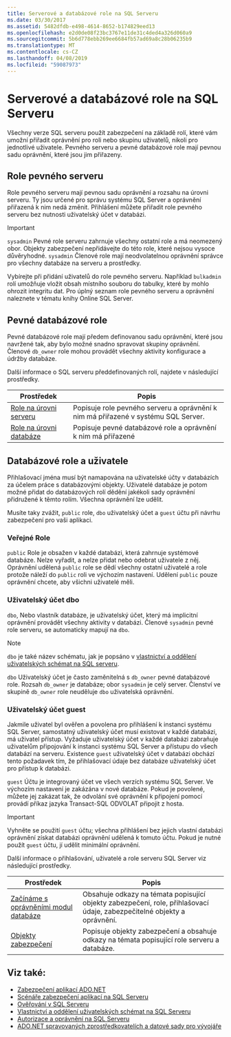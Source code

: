 ```yaml
---
title: Serverové a databázové role na SQL Serveru
ms.date: 03/30/2017
ms.assetid: 5482dfdb-e498-4614-8652-b174829eed13
ms.openlocfilehash: e2d0de08f23bc3767e11de31c4ded4a326d060a9
ms.sourcegitcommit: 5b6d778ebb269ee6684fb57ad69a8c28b06235b9
ms.translationtype: MT
ms.contentlocale: cs-CZ
ms.lasthandoff: 04/08/2019
ms.locfileid: "59087973"
---
```

# <a name="server-and-database-roles-in-sql-server"></a>Serverové a databázové role na SQL Serveru
Všechny verze SQL serveru použít zabezpečení na základě rolí, které vám umožní přiřadit oprávnění pro roli nebo skupinu uživatelů, nikoli pro jednotlivé uživatele. Pevného serveru a pevné databázové role mají pevnou sadu oprávnění, které jsou jim přiřazeny.  
  
## <a name="fixed-server-roles"></a>Role pevného serveru  
 Role pevného serveru mají pevnou sadu oprávnění a rozsahu na úrovni serveru. Ty jsou určené pro správu systému SQL Server a oprávnění přiřazená k nim nedá změnit. Přihlášení můžete přiřadit role pevného serveru bez nutnosti uživatelský účet v databázi.  
  
> [!IMPORTANT]
>  `sysadmin` Pevné role serveru zahrnuje všechny ostatní role a má neomezený obor. Objekty zabezpečení nepřidávejte do této role, které nejsou vysoce důvěryhodné. `sysadmin` Členové role mají neodvolatelnou oprávnění správce pro všechny databáze na serveru a prostředky.  
  
 Vybírejte při přidání uživatelů do role pevného serveru. Například `bulkadmin` rolí umožňuje vložit obsah místního souboru do tabulky, které by mohlo ohrozit integritu dat. Pro úplný seznam role pevného serveru a oprávnění naleznete v tématu knihy Online SQL Server.  
  
## <a name="fixed-database-roles"></a>Pevné databázové role  
 Pevné databázové role mají předem definovanou sadu oprávnění, které jsou navržené tak, aby bylo možné snadno spravovat skupiny oprávnění. Členové `db_owner` role mohou provádět všechny aktivity konfigurace a údržby databáze.  
  
 Další informace o SQL serveru předdefinovaných rolí, najdete v následující prostředky.  
  
|Prostředek|Popis|  
|--------------|-----------------|  
|[Role na úrovni serveru](/sql/relational-databases/security/authentication-access/server-level-roles)|Popisuje role pevného serveru a oprávnění k nim má přiřazené v systému SQL Server.|  
|[Role na úrovni databáze](/sql/relational-databases/security/authentication-access/database-level-roles)|Popisuje pevné databázové role a oprávnění k nim má přiřazené|  
  
## <a name="database-roles-and-users"></a>Databázové role a uživatele  
 Přihlašovací jména musí být namapována na uživatelské účty v databázích za účelem práce s databázovými objekty. Uživatelé databáze je potom možné přidat do databázových rolí dědění jakékoli sady oprávnění přidružené k těmto rolím. Všechna oprávnění lze udělit.  
  
 Musíte taky zvážit, `public` role, `dbo` uživatelský účet a `guest` účtu při návrhu zabezpečení pro vaši aplikaci.  
  
### <a name="the-public-role"></a>Veřejné Role  
 `public` Role je obsažen v každé databázi, která zahrnuje systémové databáze. Nelze vyřadit, a nelze přidat nebo odebrat uživatele z něj. Oprávnění udělená `public` role se dědí všechny ostatní uživatelé a role protože náleží do `public` roli ve výchozím nastavení. Udělení `public` pouze oprávnění chcete, aby všichni uživatelé měli.  
  
### <a name="the-dbo-user-account"></a>Uživatelský účet dbo  
 `dbo`, Nebo vlastník databáze, je uživatelský účet, který má implicitní oprávnění provádět všechny aktivity v databázi. Členové `sysadmin` pevné role serveru, se automaticky mapují na `dbo`.  
  
> [!NOTE]
>  `dbo` je také název schématu, jak je popsáno v [vlastnictví a oddělení uživatelských schémat na SQL serveru](../../../../../docs/framework/data/adonet/sql/ownership-and-user-schema-separation-in-sql-server.md).  
  
 `dbo` Uživatelský účet je často zaměnitelná s `db_owner` pevné databázové role. Rozsah `db_owner` je databáze; obor `sysadmin` je celý server. Členství ve skupině `db_owner` role neuděluje `dbo` uživatelská oprávnění.  
  
### <a name="the-guest-user-account"></a>Uživatelský účet guest  
 Jakmile uživatel byl ověřen a povolena pro přihlášení k instanci systému SQL Server, samostatný uživatelský účet musí existovat v každé databázi, má uživatel přístup. Vyžaduje uživatelský účet v každé databázi zabraňuje uživatelům připojování k instanci systému SQL Server a přístupu do všech databází na serveru. Existence `guest` uživatelský účet v databázi obchází tento požadavek tím, že přihlašovací údaje bez databáze uživatelský účet pro přístup k databázi.  
  
 `guest` Účtu je integrovaný účet ve všech verzích systému SQL Server. Ve výchozím nastavení je zakázána v nové databáze. Pokud je povolené, můžete jej zakázat tak, že odvolání své oprávnění k připojení pomocí provádí příkaz jazyka Transact-SQL ODVOLAT připojit z hosta.  
  
> [!IMPORTANT]
>  Vyhněte se použití `guest` účtu; všechna přihlášení bez jejich vlastní databázi oprávnění získat databázi oprávnění udělená k tomuto účtu. Pokud je nutné použít `guest` účtu, jí udělit minimální oprávnění.  
  
 Další informace o přihlašování, uživatelé a role serveru SQL Server viz následující prostředky.  
  
|Prostředek|Popis|  
|--------------|-----------------|  
|[Začínáme s oprávněními modul databáze](/sql/relational-databases/security/authentication-access/getting-started-with-database-engine-permissions)|Obsahuje odkazy na témata popisující objekty zabezpečení, role, přihlašovací údaje, zabezpečitelné objekty a oprávnění.|  
|[Objekty zabezpečení](/sql/relational-databases/security/authentication-access/principals-database-engine)|Popisuje objekty zabezpečení a obsahuje odkazy na témata popisující role serveru a databáze.|  
  
## <a name="see-also"></a>Viz také:

- [Zabezpečení aplikací ADO.NET](../../../../../docs/framework/data/adonet/securing-ado-net-applications.md)
- [Scénáře zabezpečení aplikací na SQL Serveru](../../../../../docs/framework/data/adonet/sql/application-security-scenarios-in-sql-server.md)
- [Ověřování v SQL Serveru](../../../../../docs/framework/data/adonet/sql/authentication-in-sql-server.md)
- [Vlastnictví a oddělení uživatelských schémat na SQL Serveru](../../../../../docs/framework/data/adonet/sql/ownership-and-user-schema-separation-in-sql-server.md)
- [Autorizace a oprávnění na SQL Serveru](../../../../../docs/framework/data/adonet/sql/authorization-and-permissions-in-sql-server.md)
- [ADO.NET spravovaných zprostředkovatelích a datové sady pro vývojáře](https://go.microsoft.com/fwlink/?LinkId=217917)
